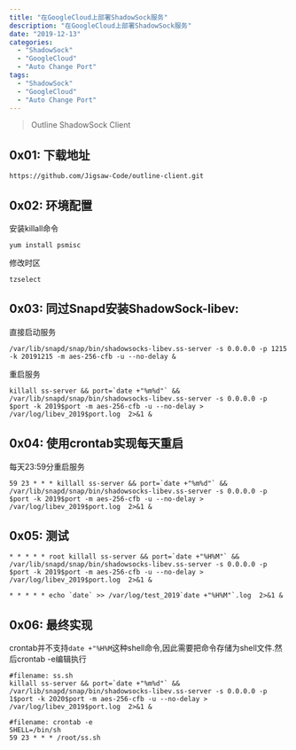 ```yaml
---
title: "在GoogleCloud上部署ShadowSock服务"
description: "在GoogleCloud上部署ShadowSock服务"
date: "2019-12-13"
categories:
  - "ShadowSock"
  - "GoogleCloud"
  - "Auto Change Port"  
tags:
  - "ShadowSock"
  - "GoogleCloud"
  - "Auto Change Port"  
---
```


> Outline ShadowSock Client
<!--more-->

## 0x01: 下载地址

```shell
https://github.com/Jigsaw-Code/outline-client.git
```
## 0x02:  环境配置

安装killall命令

```shell
yum install psmisc
```

修改时区
```shell
tzselect
```
## 0x03: 同过Snapd安装ShadowSock-libev:

直接启动服务
```shell
/var/lib/snapd/snap/bin/shadowsocks-libev.ss-server -s 0.0.0.0 -p 1215 -k 20191215 -m aes-256-cfb -u --no-delay &
```
重启服务
```shell
killall ss-server && port=`date +"%m%d"` && /var/lib/snapd/snap/bin/shadowsocks-libev.ss-server -s 0.0.0.0 -p $port -k 2019$port -m aes-256-cfb -u --no-delay > /var/log/libev_2019$port.log  2>&1 &
```

## 0x04: 使用crontab实现每天重启

每天23:59分重启服务

```shell
59 23 * * * killall ss-server && port=`date +"%m%d"` && /var/lib/snapd/snap/bin/shadowsocks-libev.ss-server -s 0.0.0.0 -p $port -k 2019$port -m aes-256-cfb -u --no-delay > /var/log/libev_2019$port.log  2>&1 &
```

## 0x05: 测试

```shell
* * * * * root killall ss-server && port=`date +"%H%M"` && /var/lib/snapd/snap/bin/shadowsocks-libev.ss-server -s 0.0.0.0 -p $port -k 2019$port -m aes-256-cfb -u --no-delay > /var/log/libev_2019$port.log  2>&1 &

* * * * * echo `date` >> /var/log/test_2019`date +"%H%M"`.log  2>&1 &
```

## 0x06: 最终实现

crontab并不支持`date +"%H%M`这种shell命令,因此需要把命令存储为shell文件.然后crontab -e编辑执行

```shell
#filename: ss.sh
killall ss-server && port=`date +"%m%d"` && /var/lib/snapd/snap/bin/shadowsocks-libev.ss-server -s 0.0.0.0 -p 1$port -k 2020$port -m aes-256-cfb -u --no-delay > /var/log/libev_2019$port.log  2>&1 &
```

```shell
#filename: crontab -e
SHELL=/bin/sh
59 23 * * * /root/ss.sh
```


